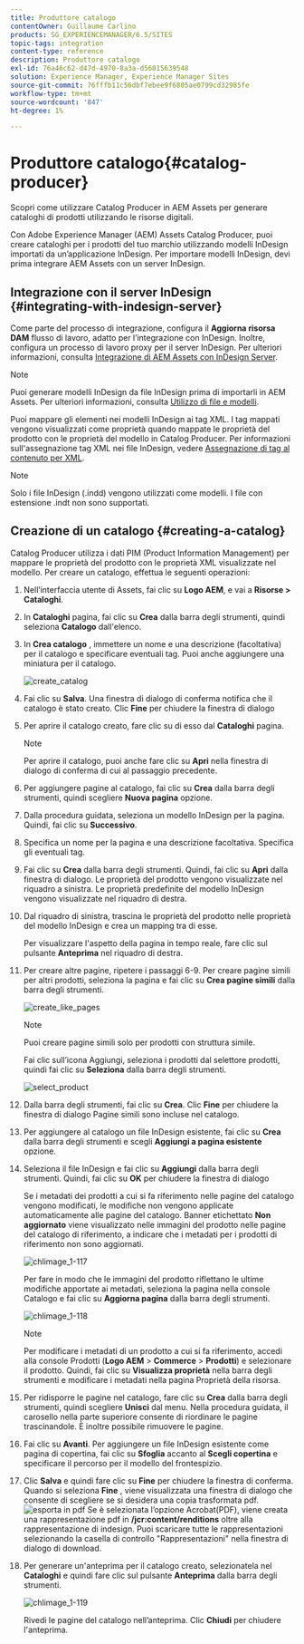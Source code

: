 ```yaml
---
title: Produttore catalogo
contentOwner: Guillaume Carlino
products: SG_EXPERIENCEMANAGER/6.5/SITES
topic-tags: integration
content-type: reference
description: Produttore catalogo
exl-id: 76a46c62-d47d-4970-8a3a-d56015639548
solution: Experience Manager, Experience Manager Sites
source-git-commit: 76fffb11c56dbf7ebee9f6805ae0799cd32985fe
workflow-type: tm+mt
source-wordcount: '847'
ht-degree: 1%

---
```


# Produttore catalogo{#catalog-producer}

Scopri come utilizzare Catalog Producer in AEM Assets per generare cataloghi di prodotti utilizzando le risorse digitali.

Con Adobe Experience Manager (AEM) Assets Catalog Producer, puoi creare cataloghi per i prodotti del tuo marchio utilizzando modelli InDesign importati da un’applicazione InDesign. Per importare modelli InDesign, devi prima integrare AEM Assets con un server InDesign.

## Integrazione con il server InDesign {#integrating-with-indesign-server}

Come parte del processo di integrazione, configura il **Aggiorna risorsa DAM** flusso di lavoro, adatto per l’integrazione con InDesign. Inoltre, configura un processo di lavoro proxy per il server InDesign. Per ulteriori informazioni, consulta [Integrazione di AEM Assets con InDesign Server](/help/assets/indesign.md).

>[!NOTE]
>
>Puoi generare modelli InDesign da file InDesign prima di importarli in AEM Assets. Per ulteriori informazioni, consulta [Utilizzo di file e modelli](https://helpx.adobe.com/indesign/using/files-templates.html).
>
>Puoi mappare gli elementi nei modelli InDesign ai tag XML. I tag mappati vengono visualizzati come proprietà quando mappate le proprietà del prodotto con le proprietà del modello in Catalog Producer. Per informazioni sull&#39;assegnazione tag XML nei file InDesign, vedere [Assegnazione di tag al contenuto per XML](https://helpx.adobe.com/indesign/using/tagging-content-xml.html).

>[!NOTE]
>
>Solo i file InDesign (.indd) vengono utilizzati come modelli. I file con estensione .indt non sono supportati.

## Creazione di un catalogo {#creating-a-catalog}

Catalog Producer utilizza i dati PIM (Product Information Management) per mappare le proprietà del prodotto con le proprietà XML visualizzate nel modello. Per creare un catalogo, effettua le seguenti operazioni:

1. Nell’interfaccia utente di Assets, fai clic su **Logo AEM**, e vai a **Risorse > Cataloghi**.
1. In **Cataloghi** pagina, fai clic su **Crea** dalla barra degli strumenti, quindi seleziona **Catalogo** dall&#39;elenco.
1. In **Crea catalogo** , immettere un nome e una descrizione (facoltativa) per il catalogo e specificare eventuali tag. Puoi anche aggiungere una miniatura per il catalogo.

   ![create_catalog](assets/create_catalog.png)

1. Fai clic su **Salva**. Una finestra di dialogo di conferma notifica che il catalogo è stato creato. Clic **Fine** per chiudere la finestra di dialogo
1. Per aprire il catalogo creato, fare clic su di esso dal **Cataloghi** pagina.

   >[!NOTE]
   >
   >Per aprire il catalogo, puoi anche fare clic su **Apri** nella finestra di dialogo di conferma di cui al passaggio precedente.

1. Per aggiungere pagine al catalogo, fai clic su **Crea** dalla barra degli strumenti, quindi scegliere **Nuova pagina** opzione.
1. Dalla procedura guidata, seleziona un modello InDesign per la pagina. Quindi, fai clic su **Successivo**.
1. Specifica un nome per la pagina e una descrizione facoltativa. Specifica gli eventuali tag.
1. Fai clic su **Crea** dalla barra degli strumenti. Quindi, fai clic su **Apri** dalla finestra di dialogo. Le proprietà del prodotto vengono visualizzate nel riquadro a sinistra. Le proprietà predefinite del modello InDesign vengono visualizzate nel riquadro di destra.
1. Dal riquadro di sinistra, trascina le proprietà del prodotto nelle proprietà del modello InDesign e crea un mapping tra di esse.

   Per visualizzare l&#39;aspetto della pagina in tempo reale, fare clic sul pulsante **Anteprima** nel riquadro di destra.

1. Per creare altre pagine, ripetere i passaggi 6-9. Per creare pagine simili per altri prodotti, seleziona la pagina e fai clic su **Crea pagine simili** dalla barra degli strumenti.

   ![create_like_pages](assets/create_similar_pages.png)

   >[!NOTE]
   >
   >Puoi creare pagine simili solo per prodotti con struttura simile.

   Fai clic sull’icona Aggiungi, seleziona i prodotti dal selettore prodotti, quindi fai clic su **Seleziona** dalla barra degli strumenti.

   ![select_product](assets/select_product.png)

1. Dalla barra degli strumenti, fai clic su **Crea**. Clic **Fine** per chiudere la finestra di dialogo Pagine simili sono incluse nel catalogo.
1. Per aggiungere al catalogo un file InDesign esistente, fai clic su **Crea** dalla barra degli strumenti e scegli **Aggiungi a pagina esistente** opzione.
1. Seleziona il file InDesign e fai clic su **Aggiungi** dalla barra degli strumenti. Quindi, fai clic su **OK** per chiudere la finestra di dialogo

   Se i metadati dei prodotti a cui si fa riferimento nelle pagine del catalogo vengono modificati, le modifiche non vengono applicate automaticamente alle pagine del catalogo. Banner etichettato **Non aggiornato** viene visualizzato nelle immagini del prodotto nelle pagine del catalogo di riferimento, a indicare che i metadati per i prodotti di riferimento non sono aggiornati.

   ![chlimage_1-117](assets/chlimage_1-117a.png)

   Per fare in modo che le immagini del prodotto riflettano le ultime modifiche apportate ai metadati, seleziona la pagina nella console Catalogo e fai clic su **Aggiorna pagina** dalla barra degli strumenti.

   ![chlimage_1-118](assets/chlimage_1-118a.png)

   >[!NOTE]
   >
   >Per modificare i metadati di un prodotto a cui si fa riferimento, accedi alla console Prodotti (**Logo AEM** > **Commerce** > **Prodotti**) e selezionare il prodotto. Quindi, fai clic su **Visualizza proprietà** nella barra degli strumenti e modificare i metadati nella pagina Proprietà della risorsa.

1. Per ridisporre le pagine nel catalogo, fare clic su **Crea** dalla barra degli strumenti, quindi scegliere **Unisci** dal menu. Nella procedura guidata, il carosello nella parte superiore consente di riordinare le pagine trascinandole. È inoltre possibile rimuovere le pagine.

1. Fai clic su **Avanti**. Per aggiungere un file InDesign esistente come pagina di copertina, fai clic su **Sfoglia** accanto al **Scegli copertina** e specificare il percorso per il modello del frontespizio.
1. Clic **Salva** e quindi fare clic su **Fine** per chiudere la finestra di conferma.
Quando si seleziona **Fine** , viene visualizzata una finestra di dialogo che consente di scegliere se si desidera una copia trasformata pdf.
   ![esporta in pdf](assets/CatalogPDF.png)
Se è selezionata l’opzione Acrobat(PDF), viene creata una rappresentazione pdf in  **/jcr:content/renditions** oltre alla rappresentazione di indesign. Puoi scaricare tutte le rappresentazioni selezionando la casella di controllo &quot;Rappresentazioni&quot; nella finestra di dialogo di download.

1. Per generare un&#39;anteprima per il catalogo creato, selezionatela nel **Cataloghi** e quindi fare clic sul pulsante **Anteprima** dalla barra degli strumenti.

   ![chlimage_1-119](assets/chlimage_1-119a.png)

   Rivedi le pagine del catalogo nell’anteprima. Clic **Chiudi** per chiudere l&#39;anteprima.
